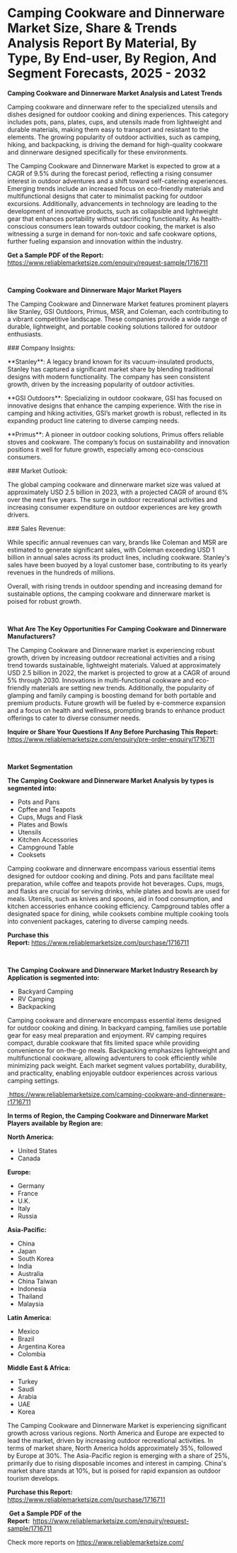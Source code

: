 <p><h1>Camping Cookware and Dinnerware Market Size, Share & Trends Analysis Report By Material, By Type, By End-user, By Region, And Segment Forecasts, 2025 - 2032</h1></p><p><strong>Camping Cookware and Dinnerware Market Analysis and Latest Trends</strong></p>
<p><p>Camping cookware and dinnerware refer to the specialized utensils and dishes designed for outdoor cooking and dining experiences. This category includes pots, pans, plates, cups, and utensils made from lightweight and durable materials, making them easy to transport and resistant to the elements. The growing popularity of outdoor activities, such as camping, hiking, and backpacking, is driving the demand for high-quality cookware and dinnerware designed specifically for these environments.</p><p>The Camping Cookware and Dinnerware Market is expected to grow at a CAGR of 9.5% during the forecast period, reflecting a rising consumer interest in outdoor adventures and a shift toward self-catering experiences. Emerging trends include an increased focus on eco-friendly materials and multifunctional designs that cater to minimalist packing for outdoor excursions. Additionally, advancements in technology are leading to the development of innovative products, such as collapsible and lightweight gear that enhances portability without sacrificing functionality. As health-conscious consumers lean towards outdoor cooking, the market is also witnessing a surge in demand for non-toxic and safe cookware options, further fueling expansion and innovation within the industry.</p></p>
<p><strong>Get a Sample PDF of the Report:&nbsp;</strong> <a href="https://www.reliablemarketsize.com/enquiry/request-sample/1716711?utm_campaign=2005&utm_medium=2&utm_source=Github&utm_content=ia&utm_term=09022025&utm_id=camping-cookware-and-dinnerware">https://www.reliablemarketsize.com/enquiry/request-sample/1716711</a></p>
<p>&nbsp;</p>
<p><strong>Camping Cookware and Dinnerware Major Market Players</strong></p>
<p><p>The Camping Cookware and Dinnerware Market features prominent players like Stanley, GSI Outdoors, Primus, MSR, and Coleman, each contributing to a vibrant competitive landscape. These companies provide a wide range of durable, lightweight, and portable cooking solutions tailored for outdoor enthusiasts.</p><p>### Company Insights:</p><p>**Stanley**: A legacy brand known for its vacuum-insulated products, Stanley has captured a significant market share by blending traditional designs with modern functionality. The company has seen consistent growth, driven by the increasing popularity of outdoor activities. </p><p>**GSI Outdoors**: Specializing in outdoor cookware, GSI has focused on innovative designs that enhance the camping experience. With the rise in camping and hiking activities, GSI’s market growth is robust, reflected in its expanding product line catering to diverse camping needs.</p><p>**Primus**: A pioneer in outdoor cooking solutions, Primus offers reliable stoves and cookware. The company’s focus on sustainability and innovation positions it well for future growth, especially among eco-conscious consumers.</p><p>### Market Outlook:</p><p>The global camping cookware and dinnerware market size was valued at approximately USD 2.5 billion in 2023, with a projected CAGR of around 6% over the next five years. The surge in outdoor recreational activities and increasing consumer expenditure on outdoor experiences are key growth drivers.</p><p>### Sales Revenue:</p><p>While specific annual revenues can vary, brands like Coleman and MSR are estimated to generate significant sales, with Coleman exceeding USD 1 billion in annual sales across its product lines, including cookware. Stanley's sales have been buoyed by a loyal customer base, contributing to its yearly revenues in the hundreds of millions.</p><p>Overall, with rising trends in outdoor spending and increasing demand for sustainable options, the camping cookware and dinnerware market is poised for robust growth.</p></p>
<p>&nbsp;</p>
<p><strong>What Are The Key Opportunities For Camping Cookware and Dinnerware Manufacturers?</strong></p>
<p><p>The Camping Cookware and Dinnerware market is experiencing robust growth, driven by increasing outdoor recreational activities and a rising trend towards sustainable, lightweight materials. Valued at approximately USD 2.5 billion in 2022, the market is projected to grow at a CAGR of around 5% through 2030. Innovations in multi-functional cookware and eco-friendly materials are setting new trends. Additionally, the popularity of glamping and family camping is boosting demand for both portable and premium products. Future growth will be fueled by e-commerce expansion and a focus on health and wellness, prompting brands to enhance product offerings to cater to diverse consumer needs.</p></p>
<p><strong>Inquire or Share Your Questions If Any Before Purchasing This Report:</strong> <a href="https://www.reliablemarketsize.com/enquiry/pre-order-enquiry/1716711?utm_campaign=2005&utm_medium=2&utm_source=Github&utm_content=ia&utm_term=09022025&utm_id=camping-cookware-and-dinnerware">https://www.reliablemarketsize.com/enquiry/pre-order-enquiry/1716711</a></p>
<p>&nbsp;</p>
<p><strong>Market Segmentation</strong></p>
<p><strong>The Camping Cookware and Dinnerware Market Analysis by types is segmented into:</strong></p>
<p><ul><li>Pots and Pans</li><li>Cpffee and Teapots</li><li>Cups, Mugs and Flask</li><li>Plates and Bowls</li><li>Utensils</li><li>Kitchen Accessories</li><li>Campground Table</li><li>Cooksets</li></ul></p>
<p><p>Camping cookware and dinnerware encompass various essential items designed for outdoor cooking and dining. Pots and pans facilitate meal preparation, while coffee and teapots provide hot beverages. Cups, mugs, and flasks are crucial for serving drinks, while plates and bowls are used for meals. Utensils, such as knives and spoons, aid in food consumption, and kitchen accessories enhance cooking efficiency. Campground tables offer a designated space for dining, while cooksets combine multiple cooking tools into convenient packages, catering to diverse camping needs.</p></p>
<p><strong>Purchase this Report:&nbsp;</strong><a href="https://www.reliablemarketsize.com/purchase/1716711?utm_campaign=2005&utm_medium=2&utm_source=Github&utm_content=ia&utm_term=09022025&utm_id=camping-cookware-and-dinnerware">https://www.reliablemarketsize.com/purchase/1716711</a></p>
<p>&nbsp;</p>
<p><strong>The Camping Cookware and Dinnerware Market Industry Research by Application is segmented into:</strong></p>
<p><ul><li>Backyard Camping</li><li>RV Camping</li><li>Backpacking</li></ul></p>
<p><p>Camping cookware and dinnerware encompass essential items designed for outdoor cooking and dining. In backyard camping, families use portable gear for easy meal preparation and enjoyment. RV camping requires compact, durable cookware that fits limited space while providing convenience for on-the-go meals. Backpacking emphasizes lightweight and multifunctional cookware, allowing adventurers to cook efficiently while minimizing pack weight. Each market segment values portability, durability, and practicality, enabling enjoyable outdoor experiences across various camping settings.</p></p>
<p><a href="https://www.reliablemarketsize.com/camping-cookware-and-dinnerware-r1716711?utm_campaign=2005&utm_medium=2&utm_source=Github&utm_content=ia&utm_term=09022025&utm_id=camping-cookware-and-dinnerware">&nbsp;https://www.reliablemarketsize.com/camping-cookware-and-dinnerware-r1716711</a></p>
<p><strong>In terms of Region, the Camping Cookware and Dinnerware Market Players available by Region are:</strong></p>
<p>
    <p> <strong> North America: </strong>
        <ul>
            <li>United States</li>
            <li>Canada</li>
        </ul>
        </p> 
    <p> <strong> Europe: </strong>
        <ul>
            <li>Germany</li>
            <li>France</li>
            <li>U.K.</li>
            <li>Italy</li>
            <li>Russia</li>
        </ul>
        </p> 
    <p> <strong> Asia-Pacific: </strong>
        <ul>
            <li>China</li>
            <li>Japan</li>
            <li>South Korea</li>
            <li>India</li>
            <li>Australia</li>
            <li>China Taiwan</li>
            <li>Indonesia</li>
            <li>Thailand</li>
            <li>Malaysia</li>
        </ul>
        </p> 
    <p> <strong> Latin America: </strong>
        <ul>
            <li>Mexico</li>
            <li>Brazil</li>
            <li>Argentina Korea</li>
            <li>Colombia</li>
        </ul>
        </p> 
    <p> <strong> Middle East & Africa: </strong>
        <ul>
            <li>Turkey</li>
            <li>Saudi</li>
            <li>Arabia</li>
            <li>UAE</li>
            <li>Korea</li>
        </ul>
    </p>
    </p>
<p><p>The Camping Cookware and Dinnerware Market is experiencing significant growth across various regions. North America and Europe are expected to lead the market, driven by increasing outdoor recreational activities. In terms of market share, North America holds approximately 35%, followed by Europe at 30%. The Asia-Pacific region is emerging with a share of 25%, primarily due to rising disposable incomes and interest in camping. China's market share stands at 10%, but is poised for rapid expansion as outdoor tourism develops.</p></p>
<p><strong>Purchase this Report: </strong><a href="https://www.reliablemarketsize.com/purchase/1716711?utm_campaign=2005&utm_medium=2&utm_source=Github&utm_content=ia&utm_term=09022025&utm_id=camping-cookware-and-dinnerware">https://www.reliablemarketsize.com/purchase/1716711</a></p>
<p>&nbsp;<strong>Get a Sample PDF of the Report:&nbsp;&nbsp;</strong><a href="https://www.reliablemarketsize.com/enquiry/request-sample/1716711?utm_campaign=2005&utm_medium=2&utm_source=Github&utm_content=ia&utm_term=09022025&utm_id=camping-cookware-and-dinnerware">https://www.reliablemarketsize.com/enquiry/request-sample/1716711</a></p>
<p><strong></strong></p>
<p>Check more reports on <a href="https://www.reliablemarketsize.com/?utm_campaign=2005&utm_medium=2&utm_source=Github&utm_content=ia&utm_term=09022025&utm_id=camping-cookware-and-dinnerware">https://www.reliablemarketsize.com/</a></p>